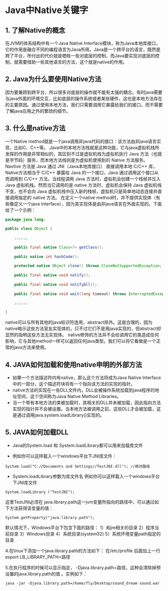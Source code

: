 # Java中Native关键字
## 1. 了解Native的概念
  在JVM的体系结构中有一个Java Native Interface模块，称为Java本地库接口，它的作用是融合不同的编程语言为Java所用。Java是一个跨平台的语言，既然是跨了平台，所付出的代价就是牺牲一些对底层的控制，而Java要实现对底层的控制，就需要借助一些其他语言的方法，这个就是native的作用。
## 2. Java为什么要使用Native方法
  因为要兼顾到跨平台，所以很多对底层的操作就不能有太强的耦合。有时java需要与java外面的环境交互，比如底层的操作系统或者某些硬件，这也是本地方法存在的主要原因。通过使用本地方法，我们只需要调用它暴露给我们的接口，而不需要了解java应用之外的繁琐的细节。
## 3. 什么是native方法 
  一个Native method就是一个java调用非java代码的接口：该方法由非java语言实现，比如C、C++等。 
   Java中的本地方法栈就是这种功能，它与java虚拟机栈所发挥的作用是非常相似的，其区别不过是虚拟机栈为虚拟机执行 Java 方法（也就是字节码）服务，而本地方法栈则是为虚拟机使用到的 Native 方法服务。  
   Navtive 方法是 Java 通过 JNI（Java本地库接口） 直接调用本地 C/C++ 库，Native方法相当于 C/C++ 暴露给 Java 的一个接口，Java 通过调用这个接口从而调用到 C/C++ 方法。当线程调用 Java 方法时，虚拟机会创建一个栈帧并压入 Java 虚拟机栈。然而当它调用的是 native 方法时，虚拟机会保持 Java 虚拟机栈不变，也不会向 Java 虚拟机栈中压入新的栈帧，虚拟机只是简单地动态连接并直接调用指定的 native 方法。
   在定义一个native method时，并不提供实现体（有些像定义一个java interface），因为其实现体是由非java语言在外面实现的。下面给了一个示例：
```java
package java.lang;
 
public class Object { 
    
    ......
    
    public final native Class<?> getClass(); 
    
    public native int hashCode(); 
    
    protected native Object clone() throws CloneNotSupportedException; 
    
    public final native void notify(); 
    
    public final native void notifyAll(); 
    
    public final native void wait(long timeout) throws InterruptedException; 

    ......
 
} 
```
 native可以与所有其他的java标识符连用，abstract除外。这是合理的，因为native暗示这些方法室友实现体的，只不过它们不是用java实现的，但abstract却显然的指明这些方法无实现体。
 native修饰的方法并不会给调用它的类造成任何影响，它与其他method一样可以返回任何java类型。我们可以将它看做是一个正常的java方法来使用。
  
## 4. JAVA如何加载和使用native申明的外部方法
* 如果一个方法描述符内有native，那么这个方法将成为Java Native Interface中的一部分，这个描述符块将有一个指向该方法的实现的指针。  
* native方法的实现在一些DLL文件内，DLL会被操作系统加载到java程序的地址空间，这个空间称为Java Native Method Libraries。  
* 当一个带有本地方法的类被加载时，其相关的DLL并未被加载，因此指向方法实现的指针并不会被设置。当本地方法被调用之前，这些DLL才会被加载，这是通过调用java.system.loadLibrary()实现的。

## 5. JAVA如何加载DLL
* Java的System.load 和 System.loadLibrary都可以用来加载库文件
 
* 例如你可以这样载入一个windows平台下JNI库文件：
```
System.load("C://Documents and Settings//TestJNI.dll"); //绝对路径
```
*  System.loadLibrary参数为库文件名
例如你可以这样载入一个windows平台下JNI库文件
```
System.loadLibrary ("TestJNI");
```
这里TestJNI必须在 java.library.path这一jvm变量所指向的路径中，可以通过如下方法获得该变量的值：
```
System.getProperty("java.library.path");
```
默认情况下，Windows平台下包含下面的路径：
  1）和jre相关的目录
  2）程序当前目录
  3）Windows目录
  4）系统目录(system32)
  5）系统环境变量path指定的目录
 
4.在linux下添加一个java.library.path的方法如下：
  在/etc/profile 后面加上一行 export LB_LIBRARY_PATH=路径
 
5.在执行程序的时候可以显示指定， -Djava.library.path=路径，这种会清除掉预设置的java.library.path的值 。实例如下：
```
java -jar -Djava.library.path=/home/fly/Desktop/sound_dream sound.war
```
